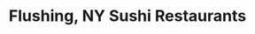---
layout: city
title: Flushing, NY Sushi Restaurants
permalink: /new-york/flushing/
stateAbbr: NY
stateName: New York
cityName: Flushing
---